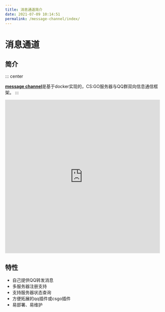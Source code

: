 ```yaml
---
title: 消息通道简介
date: 2021-07-09 10:14:51
permalink: /message-channel/index/
---
```

# 消息通道

## 简介

::: center
<br/>

[**message channel**](https://github.com/hx-w/message-channel)是基于docker实现的，CS:GO服务器与QQ群双向信息通信框架。
:::

<iframe src="https://www.processon.com/view/link/612a3645e0b34d3550f1163a" width="100%" height="500" frameborder="0" scrolling="No" leftmargin="0" topmargin="0"></iframe>

## 特性

* 自己提供QQ转发消息
* 多服务器注册支持
* 支持服务器状态查询
* 方便拓展的qq插件或csgo插件
* 易部署、易维护